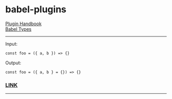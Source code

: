 # babel-plugins

[Plugin Handbook](https://github.com/jamiebuilds/babel-handbook/blob/master/translations/en/plugin-handbook.md)<br />
[Babel Types](https://babeljs.io/docs/en/next/babel-types.html)

---

Input:

```
const foo = ({ a, b }) => {}
```

Output:

```
const foo = ({ a, b } = {}) => {}
```

### [LINK](plugins/pivanov-1)

---
